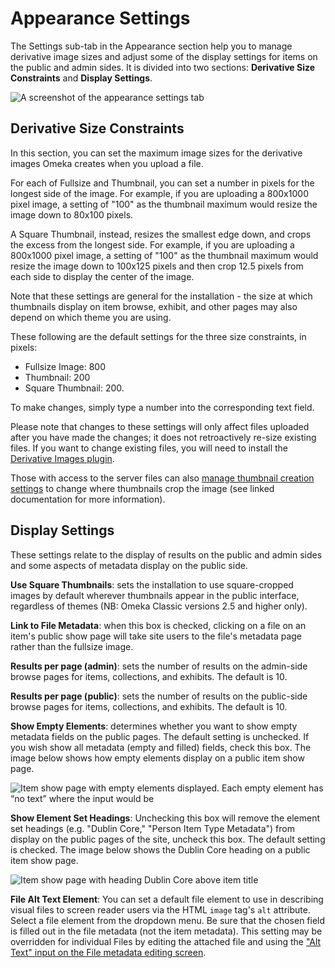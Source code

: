 # Appearance Settings

The Settings sub-tab in the Appearance section help you to manage derivative image sizes and adjust some of the display settings for items on the public and admin sides. It is divided into two sections: **Derivative Size Constraints** and **Display Settings**.

![A screenshot of the appearance settings tab](../../doc_files/appearSettings.png "A screenshot of the appearance settings tab")

Derivative Size Constraints
----------------------------------------------------------------

In this section, you can set the maximum image sizes for the derivative images Omeka creates when you upload a file. 

For each of Fullsize and Thumbnail, you can set a number in pixels for the longest side of the image. For example, if you are uploading a 800x1000 pixel image, a setting of "100" as the thumbnail maximum would resize the image down to 80x100 pixels. 

A Square Thumbnail, instead, resizes the smallest edge down, and crops the excess from the longest side. For example, if you are uploading a 800x1000 pixel image, a setting of "100" as the thumbnail maximum would resize the image down to 100x125 pixels and then crop 12.5 pixels from each side to display the center of the image. 

Note that these settings are general for the installation - the size at which thumbnails display on item browse, exhibit, and other pages may also depend on which theme you are using.

These following are the default settings for the three size constraints, in pixels:

-   Fullsize Image: 800
-   Thumbnail: 200
-   Square Thumbnail: 200.

To make changes, simply type a number into the corresponding text field.

Please note that changes to these settings will only affect files uploaded after you have made the changes; it does not retroactively re-size existing files. If you want to change existing files, you will need to install the [Derivative Images plugin](../../Plugins/DerivativeImages.md).

Those with access to the server files can also [manage thumbnail creation settings](../../Technical/ConfiguringThumbnailCreation.md) to change where thumbnails crop the image (see linked documentation for more information).

Display Settings
----------------------------------------------------------------
These settings relate to the display of results on the public and admin sides and some aspects of metadata display on the public side. 

**Use Square Thumbnails**: sets the installation to use square-cropped images by default wherever thumbnails appear in the public interface, regardless of themes (NB: Omeka Classic versions 2.5 and higher only).

**Link to File Metadata**: when this box is checked, clicking on a file on an item's public show page will take site users to the file's metadata page rather than the fullsize image. 

**Results per page (admin)**: sets the number of results on the admin-side browse pages for items, collections, and exhibits. The default is 10.

**Results per page (public)**: sets the number of results on the public-side browse pages for items, collections, and exhibits. The default is 10.

**Show Empty Elements**: determines whether you want to show empty metadata fields on the public pages. The default setting is unchecked. If you wish show all metadata (empty and filled) fields, check this box. The image below shows how empty elements display on a public item show page.

![Item show page with empty elements displayed. Each empty element has “no text” where the input would be](../../doc_files/showEmptyElm.png "Item show page with empty elements displayed. Each empty element has “no text” where the input would be")

**Show Element Set Headings**: Unchecking this box will remove the element set headings (e.g. "Dublin Core," "Person Item Type Metadata") from display on the public pages of the site, uncheck this box. The default setting is checked. The image below shows the Dublin Core heading on a public item show page.

![Item show page with heading Dublin Core above item title](../../doc_files/showElmSet.png "Item show page with heading Dublin Core above item title")

**File Alt Text Element**: You can set a default file element to use in describing visual files to screen reader users via the HTML `image` tag's `alt` attribute. Select a file element from the dropdown menu. Be sure that the chosen field is filled out in the file metadata (not the item metadata). This setting may be overridden for individual Files by editing the attached file and using the ["Alt Text" input on the File metadata editing screen](../../Content/Files.md#alt-text).
